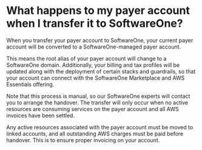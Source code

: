 # What happens to my payer account when I transfer it to SoftwareOne?

When you transfer your payer account to SoftwareOne, your current payer account will be converted to a  SoftwareOne-managed payer account.&#x20;

This means the root alias of your payer account will change to a SoftwareOne domain. Additionally, your billing and tax profiles will be updated along with the deployment of certain stacks and guardrails, so that your account can connect with the SoftwareOne Marketplace and AWS Essentials offering.

Note that this process is manual, so our SoftwareOne experts will contact you to arrange the handover. The transfer will only occur when no active resources are consuming services on the payer account and all AWS invoices have been settled.&#x20;

Any active resources associated with the payer account must be moved to linked accounts, and all outstanding AWS charges must be paid before handover. This is to ensure proper invoicing on your account.
